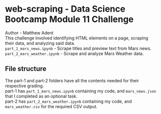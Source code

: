# web-scraping - Data Science Bootcamp Module 11 Challenge
Author - Matthew Adent  
This challenge involved identifying HTML elements on a page, scraping their data, and analyzing said data.  
`part_1_mars_news.ipynb` - Scrape titles and preview text from Mars news.  
`part_2_mars_weather.ipynb` - Scrape and analyze Mars Weather data.  
## File structure  
The part-1 and part-2 folders have all the contents needed for their respective grading.  
part-1 has `part_1_mars_news.ipynb` containing my code, and `mars_news.json` that I completed as an optional task.  
part-2 has `part_2_mars_weather.ipynb` containing my code, and `mars_weather.csv` for the required CSV output.